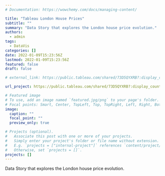 ```yaml
---
# Documentation: https://wowchemy.com/docs/managing-content/

title: "Tableau London House Prices"
subtitle: ""
summary: "Data Story that explores the London house price evolution."
authors: 
  - admin
tags: 
  - DataVis
categories: []
date: 2022-01-09T15:23:56Z
lastmod: 2022-01-09T15:23:56Z
featured: false
draft: false

# external_link: https://public.tableau.com/shared/73D5QYXRB?:display_count=n&:origin=viz_share_link

url_project: https://public.tableau.com/shared/73D5QYXRB?:display_count=n&:origin=viz_share_link

# Featured image
# To use, add an image named `featured.jpg/png` to your page's folder.
# Focal points: Smart, Center, TopLeft, Top, TopRight, Left, Right, BottomLeft, Bottom, BottomRight.
image:
  caption: ""
  focal_point: ""
  preview_only: true

# Projects (optional).
#   Associate this post with one or more of your projects.
#   Simply enter your project's folder or file name without extension.
#   E.g. `projects = ["internal-project"]` references `content/project/deep-learning/index.md`.
#   Otherwise, set `projects = []`.
projects: []
---
```


Data Story that explores the London house price evolution.


<div class='tableauPlaceholder' id='viz1641744914671' style='position: relative'><object class='tableauViz'  style='display:none;'><param name='host_url' value='https%3A%2F%2Fpublic.tableau.com%2F' /> <param name='embed_code_version' value='3' /> <param name='site_root' value='' /><param name='name' value='london_house_price_storybook&#47;LondonHousePricesOvertheYears' /><param name='tabs' value='no' /><param name='toolbar' value='yes' /><param name='animate_transition' value='yes' /><param name='display_static_image' value='yes' /><param name='display_spinner' value='yes' /><param name='display_overlay' value='yes' /><param name='display_count' value='yes' /><param name='language' value='en-GB' /></object></div>                <script type='text/javascript'>                    var divElement = document.getElementById('viz1641744914671');                    var vizElement = divElement.getElementsByTagName('object')[0];                    vizElement.style.width='100%';vizElement.style.height=(divElement.offsetWidth*0.75)+'px';                    var scriptElement = document.createElement('script');                    scriptElement.src = 'https://public.tableau.com/javascripts/api/viz_v1.js';                    vizElement.parentNode.insertBefore(scriptElement, vizElement);                </script>


  